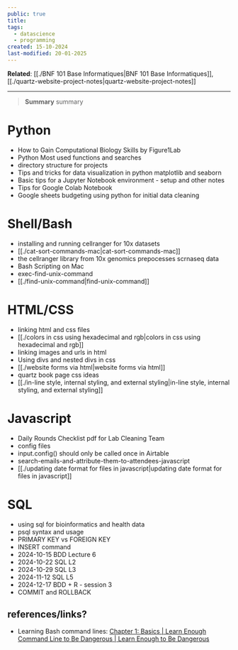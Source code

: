 ```yaml
---
public: true
title: 
tags:
  - datascience
  - programming
created: 15-10-2024
last-modified: 20-01-2025
---
```

**Related**: [[./BNF 101 Base Informatiques|BNF 101 Base Informatiques]], [[./quartz-website-project-notes|quartz-website-project-notes]]

---

> **Summary**
> summary
# Python
- How to Gain Computational Biology Skills by Figure1Lab
- Python Most used functions and searches
- directory structure for projects
- Tips and tricks for data visualization in python matplotlib and seaborn
- Basic tips for a Jupyter Notebook environment - setup and other notes
- Tips for Google Colab Notebook
- Google sheets budgeting using python for initial data cleaning


# Shell/Bash
- installing and running cellranger for 10x datasets
- [[./cat-sort-commands-mac|cat-sort-commands-mac]]
- the cellranger library from 10x genomics prepocesses scrnaseq data
- Bash Scripting on Mac
- exec-find-unix-command
- [[./find-unix-command|find-unix-command]]



# HTML/CSS
- linking html and css files
- [[./colors in css using hexadecimal and rgb|colors in css using hexadecimal and rgb]]
- linking images and urls in html
- Using divs and nested divs in css
- [[./website forms via html|website forms via html]]
- quartz book page css ideas
- [[./in-line style, internal styling, and external styling|in-line style, internal styling, and external styling]]


# Javascript
- Daily Rounds Checklist pdf for Lab Cleaning Team
- config files
- input.config() should only be called once in Airtable
- search-emails-and-attribute-them-to-attendees-javascript
- [[./updating date format for files in javascript|updating date format for files in javascript]]


# SQL
- using sql for bioinformatics and health data
- psql syntax and usage
- PRIMARY KEY vs FOREIGN KEY
- INSERT command
- 2024-10-15 BDD Lecture 6
- 2024-10-22 SQL L2
- 2024-10-29 SQL L3
- 2024-11-12 SQL L5
- 2024-12-17 BDD + R - session 3
- COMMIT and ROLLBACK



## references/links?
* Learning Bash command lines: [Chapter 1: Basics | Learn Enough Command Line to Be Dangerous | Learn Enough to Be Dangerous](https://www.learnenough.com/command-line-tutorial#sec-exercises_terminal)
